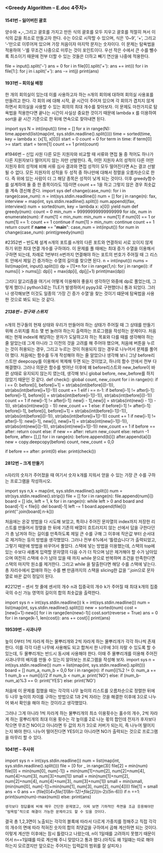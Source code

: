 ### <Greedy Algorithm – E.doc 4주차>

#### 1541번 – 잃어버린 괄호
양수와 +,-,그리고 괄호를 가지고 만든 식의 괄호를 모두 지우고 괄호를 적절히 쳐서 이 식의 값을 최소로 만들고자 한다. 수는 0으로 시작할 수 있으며, 식은 ‘0~9’, ‘+’, 그리고 ‘-‘만으로 이루어져 있으며 가장 처음이자 마지막 문자는 숫자이다. 
이 문제는 탐욕법을 적용하여 ‘-‘를 무조건 나중으로 미루는 것이 포인트이다. 우선 작은 수에서 큰 수를 뺄수록 최소이기 때문에 전부 더할 수 있는 것들은 더하고 빼기 연산을 나중에 적용한다.

file = input().split('-')
ans = 0
for i in file[0].split('+'):
    ans += int(i)
for i in file[1:]:
    for j in i.split('+'):
        ans -= int(j)
print(ans)


#### 1931번 – 회의실 배정
한 개의 회의실이 있는데 이를 사용하고자 하는 n개의 회의에 대하여 회의실 사용표를 만들려고 한다. 각 회의 i에 대해 시작, 끝 시간이 주어져 있으며 각 회의가 겹치지 않게 하면서 회의실을 사용할 수 있는 회의의 최대 개수를 찾아보자.
이 문제도 마찬가지로 탐욕법을 적용한다면 끝나는 시간이 사실상 중요한 것이기 때문에 lambda x 를 이용하여 sort을 끝 시간 기준으로 한 뒤에 연속으로 찾아내면 된다.

import sys
N = int(input())
time = []
for x in range(N):
    time.append(list(map(int, sys.stdin.readline().split())))
time = sorted(time, key = lambda x: (x[1], x[0]))
start = 0
count = 0
for term in time:
    if term[0] >= start:
        start = term[1]
        count += 1
print(count)






#1946번 – 신입 사원
다른 모든 지원자와 비교할 때 서류와 면접 둘 중 적어도 하나가 다른 지원자보다 떨어지지 않는 자만 선발한다. 즉, 어떤 지원자 A의 성적이 다른 어떤 지원자 B의 성적에 비해 서류 심사 결과와 면접 성적이 모두 떨어진다면 A는 결코 선발 될 수 없다. 
모든 지원자의 성적을 두 성적 중 하나만에 대해서 정렬을 오름차순으로 한다. 즉 위에 있는 사람이 더 그 해당 종목은 성적이 낮게 되는 것이다. 이후 greedy함수를 설계하여 둘 중 한 종목이라도 1등이면 count += 1을 하고 그렇지 않은 경우 최솟값을 계속 갱신해 준다. 
import sys
def change(case_num):
    for i in range(case_num):
        n = int(sys.stdin.readline())
        num = []
        for j in range(n):
            fax, interview = map(int, sys.stdin.readline().split())
            num.append((fax, interview))
        num = sorted(num, key = lambda x: x[0])
        yield num
	def greedy(num):
    count = 0
    min_num = 99999999999999999
    for idx, num in enumerate(num):
        if num[1] < min_num:
            min_num = num[1]
        if num[0] == 1 or num[1] == 1:
            count += 1
            continue
        if num[1] > min_num:
            continue
        count += 1
    return count
	if __name__ == "__main__":
    case_num = int(input())
    for num in change(case_num):
        print(greedy(num))


#2352번 – 반도체 설계
n개의 포트를 n개의 다른 포트와 연결하되 서로 꼬이지 않게 하기 위한 최대 연결 개수를 구하여라.
이 문제를 풀 때에는 최대 증가 수열을 이용해서 구하면 되는데, 차례로 1번부터 n번까지 연결해야 하는 포트의 번호가 주어질 때 그 리스트 안에서 제일 긴 증가하는 수열의 길이를 찾으면 된다.
n = int(input())
nums = list(map(int, input().split()))
dp = [1]*n
for i in range(1,n):
    for j in range(i):
        if nums[i] > nums[j]:
            dp[i] = max(dp[i], dp[j]+1)
print(max(dp))

그리디 알고리즘을 여기서 어떻게 이용해야 좋을지 생각하던 와중에 dp로 풀었는데, 그렇게 했더니 python3로는 TLE가 발생하여서 pypy3로 구현했더니 통과 되었다.
그러나 생각해보면 이것도 일종의 ‘가장 긴 증가 수열’을 찾는 것이기 떄문에 탐욕법을 사용한 것으로 봐도 되는 것 같다.

##### 2138번 – 전구와 스위치
n개의 전구들의 현재 상태와 우리가 만들어야 하는 상태가 주어질 때 그 상태를 만들기 위해 스위치를 최소 몇 번 눌러야 하는지 출력하는 프로그램을 작성하는 문제이다.
처음에는 현재 index에 해당하는 문자가 도달하고자 하는 목표와 다를 때를 생각해야 하는 줄 알았는데 그게 아니라 그 이전의 것을 고려를 해 주어야 했으며, 처음에 버튼을 누르는 것이 허용되는 경우, 그리고 누르는 것이 허용되지 않는 경우로 나누어서 문제를 풀어야 했다. 처음에는 함수를 두개 작성해야 하는 줄 알았으나 생각해 보니 그냥 before리스트만 deepcopy를 이용해서 복제해 두면 되는 것이었고, 하나의 함수 안에서 전부 다 해결했다. 그러나 의문은 함수를 벗어난 이후에 왜 before리스트와 new_before이 바뀐 상태로 유지되지 않는지 였는데, 생각해 보니 global before, new_before를 하지 않았기 때문인 것 같다.
def check():
    global count, new_count
    for i in range(n):
        if i == 0:
            before[i], before[i+1] = str(abs(int(before[i])-1)), str(abs(int(before[i+1])-1))
            count += 1
        elif i == n-1:
            if before[i-1] != after[i-1]:
                before[i-1], before[i] = str(abs(int(before[i-1])-1)), str(abs(int(before[i])-1))
                count += 1
            if new[i-1] != after[i-1]:
                new[i - 1],new[i] = str(abs(int(new[i - 1]) - 1)), str(abs(int(new[i]) - 1))
                new_count += 1
        else:
            if before[i-1] != after[i-1]:
                before[i-1], before[i], before[i+1] = str(abs(int(before[i-1])-1)), str(abs(int(before[i])-1)), str(abs(int(before[i+1])-1))
                count += 1
            if new[i-1] != after[i-1]:
                new[i-1], new[i], new[i+1] = str(abs(int(new[i-1])-1)), str(abs(int(new[i])-1)), str(abs(int(new[i+1])-1))
                new_count += 1
    if before == after:
        return count
    else:
        if new == after:
            return new_count
        else:
            return -1
	before, after= [],[]
for i in range(n):
    before.append(b[i])
    after.append(a[i])
new = copy.deepcopy(before)
count, new_count = 0,0

if before == after:
    print(0)
else:
    print(check())


#### 2812번 – 크게 만들기
n자리의 숫자가 주어졌을 때 여기서 숫자 k개를 지워서 얻을 수 있는 가장 큰 수를 구하는 프로그램을 작성하시오.

import sys
n,k = map(int, sys.stdin.readline().split())
num = str(sys.stdin.readline().strip())
file = []
for i in range(n):
    file.append(num[i])
board = []
idx, left = 1, k
for i in range(n):
    while left > 0 and board and board[-1] < file[i]:
        del board[-1]
        left -= 1
    board.append(file[i])
print(''.join(board[:n-k]))
	
처음에는 온갖 방법을 다 시도해 보았고, 특히나 주어진 문자열의 index까지 저장한 리스트를 만들어서 정렬을 한 뒤에 기존의 배열이 흐트러지지 않는 선에서 답을 구한다던가 총 남겨야 하는 길이를 만족하도록 제일 큰 수를 구해 그 이후에 작은값 부터 순서대로 제거하는 등의 방법을 생각했었다. 
그러나 전부 6%에서 ‘틀렸습니다’가 출력되었고, 그렇기 때문에 방법을 바꾸어서 풀었다.
스택에 넣는 방법을 이용했는데, 스택의 top에 있는 수보다 새롭게 입력할 문자열의 다음 수가 더 작으며 남은 제거해야 할 수가 남아있으며 여전히 스택에 수가 남아 있을 때 까지 while 문으로 반복하며 조건을 만족한다면 스택의 마지막 원소를 제거한다. 그리고 while 을 탈출한다면 해당 수를 스택에 넣는다. 
총 자리수에서 없애야 하는 수를 뺀 만큼까지의 스택을 slicing한 값을 ‘’.join으로 문자열로 바꾼 값이 정답이 된다.


#2212번 – 센서
첫 줄에 센서의 개수 n과 집중국의 개수 k가 주어질 때 최대 k개의 집중국의 수신 가능 영역의 길이의 합의 최솟값을 출력한다.

import sys
n = int(sys.stdin.readline())
k = int(sys.stdin.readline())
num = list(map(int, sys.stdin.readline().split()))
new = sorted(num)
cost = [new[i+1]-new[i] for i in range(len(new)-1)]
cost.sort(reverse = True)
ans = 0
for i in range(k-1, len(cost)):
    ans += cost[i]
print(ans)

#### 19539번 – 사과나무
높이 0부터 1씩 자라게 하는 물뿌리개와 2씩 자라게 하는 물뿌리개가 각각 하나씩 존재한다. 이를 각각 다른 나무에 사용해도 되고 합쳐서 한 나무에 3이 자랄 수 있도록 할 수 있는데, 두 물뿌리개는 반드시 동시에 사용해야 한다. 이때 주 물뿌리개를 이용해 주어진 사과나무의 배지를 만들 수 있는지 알아보는 프로그램을 작성해 보자. 
import sys
n = int(sys.stdin.readline())
num = list(map(int, sys.stdin.readline().split()))
board = []
num_a, num_b = 0,0
for i in range(n):
    if num[i]%2 != 0:
        num_a += 1
    num_b += num[i]//2
if num_b < num_a:
    print('NO')
else:
    if (num_b-num_a)%3 == 0:
        print('YES')
    else:
        print('NO')
	
처음에 이 문제를 접했을 때는 각각의 나무 높이의 리스트를 오름차순으로 정렬한 뒤에 두 나무 높이의 차이를 구하는 방법으로 1과 2씩 자라는 것을 해결한 이후에 3으로 나누어 봐서 확인을 해야 하는 것이라고 생각했었다. 

그러나 그게 아니라 1씩 자라게 하는 물뿌리개의 최소 이용횟수는 홀수의 개수, 2씩 자라게 하는 뭉뿌리개의 최대 이용 횟수는 각 높이를 2로 나눈 몫의 합인데 전자가 후자보다 작으면 무조건 NO이고 아니라면 두 값의 차가 3으로 커버가 되는지, 즉 나누어 떨어지는지 봐야 한다. 나누어 떨어진다면 YES이고 아니라면 NO가 출력되는 것으로 프로그램을 마무리 할 수 있다.

#### 1041번 – 주사위
import sys
n = int(sys.stdin.readline())
num = list(map(int, sys.stdin.readline().split()))
file = [0 for _ in range(3)]
file[2] = min(num)
file[0] = min(num[0], num[-1]) + min(num[1]+num[2], num[2]+num[4], num[4]+num[3], num[3]+num[1])
small = min(num[1]+num[2], num[2]+num[4], num[4]+num[3], num[3]+num[1])
small = min(small, (min(num[0], num[-1])+min(num[1], num[3], num[2], num[4])))
file[1] = small
ans = 0
ans += (file[0]*4+file[1]*(8*n-12)+file[2]*((n-2)*(5*n-6)))
if n ==1:
    print(sum(num)-max(num))
else:
    print(ans)
    
	생각보다 정답률에 비해 매우 간단한 문제였고, 어찌 보면 기하적인 측면을 조금 응용해야만 ‘탐욕법’적으로 해결이 가능한 문제라고도 할 수 있을 것이다. 
결국 총 1,2,3면이 노출되는 각각의 블록에 따라서 다르게 가중치를 정해주고 직접 각각의 개수의 면에 따라 적혀진 숫자의 합의 최댓값을 구하여서 곱해 계산하면 되는 것이다. 
이렇게 계산한 이후에는 잠시 틀렸다고 나왔는데, n이 1일때를 고려하지 못했기 때문이어서 n==1일떄를 따로 계산해 주니 맞았다고 통과 했다.(아직도 왜 1일떄는 따로 해야 하는지 모르겠지만 앞으로는 주어지는 입력값의 범위를 잘 살피자.)
